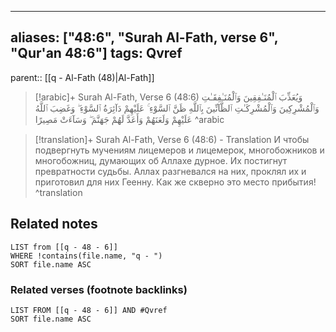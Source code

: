 
---
aliases: ["48:6", "Surah Al-Fath, verse 6", "Qur'an 48:6"]
tags: Qvref
---

parent:: [[q - Al-Fath (48)|Al-Fath]]

> [!arabic]+ Surah Al-Fath, Verse 6 (48:6)
> <span class="quran-arabic">وَيُعَذِّبَ ٱلْمُنَـٰفِقِينَ وَٱلْمُنَـٰفِقَـٰتِ وَٱلْمُشْرِكِينَ وَٱلْمُشْرِكَـٰتِ ٱلظَّآنِّينَ بِٱللَّهِ ظَنَّ ٱلسَّوْءِ ۚ عَلَيْهِمْ دَآئِرَةُ ٱلسَّوْءِ ۖ وَغَضِبَ ٱللَّهُ عَلَيْهِمْ وَلَعَنَهُمْ وَأَعَدَّ لَهُمْ جَهَنَّمَ ۖ وَسَآءَتْ مَصِيرًا</span>
^arabic

> [!translation]+ Surah Al-Fath, Verse 6 (48:6) - Translation
> И чтобы подвергнуть мучениям лицемеров и лицемерок, многобожников и многобожниц, думающих об Аллахе дурное. Их постигнут превратности судьбы. Аллах разгневался на них, проклял их и приготовил для них Геенну. Как же скверно это место прибытия!
^translation



## Related notes
```dataview
LIST from [[q - 48 - 6]]
WHERE !contains(file.name, "q - ")
SORT file.name ASC
```

### Related verses (footnote backlinks)
```dataview
LIST FROM [[q - 48 - 6]] AND #Qvref
SORT file.name ASC
```

